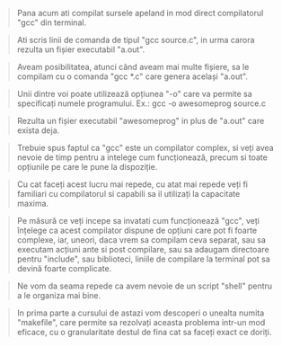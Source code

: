 > Pana acum ati compilat sursele apeland in mod direct compilatorul "gcc" din terminal. 

> Ati scris linii de comanda de tipul "gcc source.c", in urma carora rezulta un fișier executabil "a.out". 

> Aveam posibilitatea, atunci când aveam mai multe fișiere, sa le compilam cu o comanda "gcc *.c" care genera același "a.out". 

> Unii dintre voi poate utilizează opțiunea "-o" care va permite sa specificați numele programului. Ex.: gcc -o awesomeprog source.c 

> Rezulta un fișier executabil "awesomeprog" in plus de "a.out" care exista deja. 

> Trebuie spus faptul ca "gcc" este un compilator complex, si veți avea nevoie de timp pentru a intelege cum funcționează, precum si toate opțiunile pe care le pune la dispoziție. 

> Cu cat faceți acest lucru mai repede, cu atat mai repede veți fi familiari cu compilatorul si capabili sa il utilizați la capacitate maxima. 

> Pe măsură ce veți incepe sa invatati cum funcționează "gcc", veți înțelege ca acest compilator dispune de opțiuni care pot fi foarte complexe, iar, uneori, daca vrem sa compilam ceva separat, sau sa executam acțiuni ante si post compilare, sau sa adaugam directoare pentru "include", sau biblioteci, liniile de compilare la terminal pot sa devină foarte complicate.

> Ne vom da seama repede ca avem nevoie de un script "shell" pentru a le organiza mai bine. 

> In prima parte a cursului de astazi vom descoperi o unealta numita "makefile", care permite sa rezolvați aceasta problema intr-un mod eficace, cu o granularitate destul de fina cat sa faceți exact ce doriți.